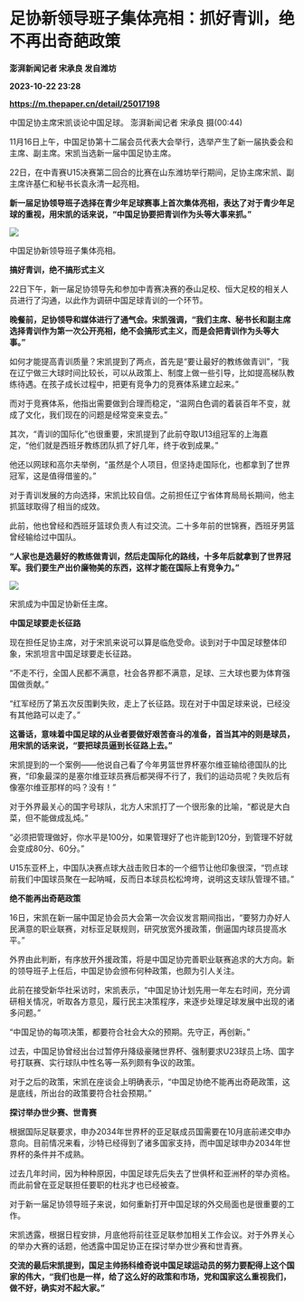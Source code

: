 # 足协新领导班子集体亮相：抓好青训，绝不再出奇葩政策
**澎湃新闻记者 宋承良 发自潍坊**

**2023-10-22 23:28**

**https://m.thepaper.cn/detail/25017198**

中国足协主席宋凯谈论中国足球。 澎湃新闻记者 宋承良 摄(00:44)

11月16日上午，中国足协第十二届会员代表大会举行，选举产生了新一届执委会和主席、副主席。宋凯当选新一届中国足协主席。

22日，在中青赛U15决赛第二回合的比赛在山东潍坊举行期间，足协主席宋凯、副主席许基仁和秘书长袁永清一起亮相。

**新一届足协领导班子选择在青少年足球赛事上首次集体亮相，表达了对于青少年足球的重视，用宋凯的话来说，“中国足协要把青训作为头等大事来抓。”**

![](https://imagecloud.thepaper.cn/thepaper/image/275/184/453.jpg)

中国足协新领导班子集体亮相。

**搞好青训，绝不搞形式主义**

22日下午，新一届足协领导先和参加中青赛决赛的泰山足校、恒大足校的相关人员进行了沟通，以此作为调研中国足球青训的一个环节。

**晚餐前，足协领导和媒体进行了通气会。宋凯强调，“我们主席、秘书长和副主席选择青训作为第一次公开亮相，绝不会搞形式主义，而是会把青训作为头等大事。”**

如何才能提高青训质量？宋凯提到了两点，首先是“要让最好的教练做青训”，“我在辽宁做三大球时间比较长，可以从政策上、制度上做一些引导，比如提高梯队教练待遇。在孩子成长过程中，把更有竞争力的竞赛体系建立起来。”

而对于竞赛体系，他指出需要做到合理而稳定，“温网白色调的着装百年不变，就成了文化，我们现在的问题是经常变来变去。”

其次，“青训的国际化”也很重要，宋凯提到了此前夺取U13组冠军的上海嘉定，“他们就是西班牙教练团队抓了好几年，终于收到成果。”

他还以网球和高尔夫举例，“虽然是个人项目，但坚持走国际化，也都拿到了世界冠军，这是值得借鉴的。”

对于青训发展的方向选择，宋凯比较自信。之前担任辽宁省体育局局长期间，他主抓篮球取得了相当的成效。

此前，他也曾经和西班牙篮球负责人有过交流。二十多年前的世锦赛，西班牙男篮曾经输给过中国队。

**“人家也是选最好的教练做青训，然后走国际化的路线，十多年后就拿到了世界冠军。我们要生产出价廉物美的东西，这样才能在国际上有竞争力。”**

![](https://imagecloud.thepaper.cn/thepaper/image/275/184/454.jpg)

宋凯成为中国足协新任主席。

**中国足球要走长征路**

现在担任足协主席，对于宋凯来说可以算是临危受命。谈到对于中国足球整体印象，宋凯坦言中国足球要走长征路。

“不走不行，全国人民都不满意，社会各界都不满意，足球、三大球也要为体育强国做贡献。”

“红军经历了第五次反围剿失败，走上了长征路。现在对于中国足球来说，已经没有其他路可以走了。”

**这番话，意味着中国足球的从业者要做好艰苦奋斗的准备，首当其冲的则是球员，用宋凯的话来说，“要把球员逼到长征路上去。”**

宋凯提到的一个案例——他说自己看了今年男篮世界杯塞尔维亚输给德国队的比赛，“印象最深的是塞尔维亚球员赛后都哭得不行了，我们的运动员呢？失败后有像塞尔维亚那样的吗？没有！”

对于外界最关心的国字号球队，北方人宋凯打了一个很形象的比喻，“都说是大白菜，但不能做成乱炖。”

“必须把管理做好，你水平是100分，如果管理好了也许能到120分，到管理不好就会变成80分、60分。”

U15东亚杯上，中国队决赛点球大战击败日本的一个细节让他印象很深，“罚点球前我们中国球员聚在一起呐喊，反而日本球员松松垮垮，说明这支球队管理不错。”

**绝不能再出奇葩政策**

16日，宋凯在新一届中国足协会员大会第一次会议发言期间指出，“要努力办好人民满意的职业联赛，对标亚足联规则，研究放宽外援政策，倒逼国内球员提高水平。”

外界由此判断，有序放开外援政策，将是中国足协完善职业联赛追求的大方向。新的领导班子上任后，中国足协会颁布何种政策，也颇为引人关注。

此前在接受新华社采访时，宋凯表示，“中国足协计划先用一年左右时间，充分调研相关情况，听取各方意见，履行民主决策程序，来逐步处理足球发展中出现的诸多问题。”

“中国足协的每项决策，都要符合社会大众的预期。先守正，再创新。”

过去，中国足协曾经出台过暂停升降级豪赌世界杯、强制要求U23球员上场、国字号打联赛、实行球队中性名等一系列颇有争议的政策。

对于之后的政策，宋凯在座谈会上明确表示，“中国足协绝不能再出奇葩政策，这是底线，所出台的政策要符合社会预期。”

**探讨举办世少赛、世青赛**

根据国际足联要求，申办2034年世界杯的亚足联成员国需要在10月底前递交申办意向。目前情况来看，沙特已经得到了诸多国家支持，而中国足球申办2034年世界杯的条件并不成熟。

过去几年时间，因为种种原因，中国足球先后失去了世俱杯和亚洲杯的举办资格。而此前曾在亚足联担任要职的杜兆才也已经被查。

对于新一届足协领导班子来说，如何重新打开中国足球的外交局面也是很重要的工作。

宋凯透露，根据日程安排，月底他将前往亚足联参加相关工作会议。对于外界关心的举办大赛的话题，他透露中国足协正在探讨举办世少赛和世青赛。

**交流的最后宋凯提到，国足主帅扬科维奇说中国足球运动员的努力要配得上这个国家的伟大，“我们也是一样，给了这么好的政策和市场，党和国家这么重视我们，做不好，确实对不起大家。”**